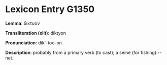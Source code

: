 # Lexicon Entry G1350

**Lemma**: δίκτυον

**Transliteration (xlit)**: díktyon

**Pronunciation**: dik'-too-on

**Description**:
probably from a primary verb  (to cast); a seine (for fishing):--net.

